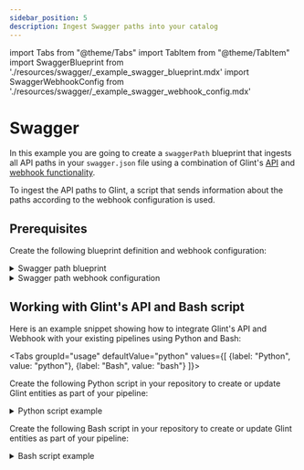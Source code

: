 ```yaml
---
sidebar_position: 5
description: Ingest Swagger paths into your catalog
---
```


import Tabs from "@theme/Tabs"
import TabItem from "@theme/TabItem"
import SwaggerBlueprint from './resources/swagger/\_example_swagger_blueprint.mdx'
import SwaggerWebhookConfig from './resources/swagger/\_example_swagger_webhook_config.mdx'

# Swagger

In this example you are going to create a `swaggerPath` blueprint that ingests all API paths in your `swagger.json` file using a combination of Glint's [API](/build-your-software-catalog/custom-integration/api) and [webhook functionality](/build-your-software-catalog/custom-integration/webhook).

To ingest the API paths to Glint, a script that sends information about the paths according to the webhook configuration is used.

## Prerequisites

Create the following blueprint definition and webhook configuration:

<details>
<summary>Swagger path blueprint</summary>
<SwaggerBlueprint/>
</details>

<details>
<summary>Swagger path webhook configuration</summary>

<SwaggerWebhookConfig/>

</details>

## Working with Glint's API and Bash script

Here is an example snippet showing how to integrate Glint's API and Webhook with your existing pipelines using Python and Bash:

<Tabs groupId="usage" defaultValue="python" values={[
{label: "Python", value: "python"},
{label: "Bash", value: "bash"}
]}>

<TabItem value="python">

Create the following Python script in your repository to create or update Glint entities as part of your pipeline:

<details>
  <summary> Python script example </summary>

```python showLineNumbers
## Import the needed libraries

import requests
import json
import os

# Get environment variables using the config object or os.environ["KEY"]
WEBHOOK_URL = os.environ['WEBHOOK_URL'] ## the value of the URL you receive after creating the Glint webhook
PATH_TO_SWAGGER_JSON_FILE = os.environ["PATH_TO_SWAGGER_JSON_FILE"]


def add_entity_to_port(entity_object):
    """A function to create the passed entity in Glint using the webhook URL

    Params
    --------------
    entity_object: dict
        The entity to add in your Glint catalog

    Returns
    --------------
    response: dict
        The response object after calling the webhook
    """
    headers = {"Accept": "application/json"}
    response = requests.post(WEBHOOK_URL, json=entity_object, headers=headers)
    return response.json()


def read_swagger_file(swagger_json_path):
    """This function takes a swagger.json file path, converts the "paths" property into a
    JSON array and then sends this data to Glint

    Params
    --------------
    swagger_json_path: str
        The path to the swagger.json file relative to the project's root folder

    Returns
    --------------
    response: dict
        The response object after calling the webhook
    """
    with open(swagger_json_path) as file:
        data = json.load(file)

    project_info = data.get("info")
    project_title = project_info.get("title")
    project_version = project_info.get("version")
    hosted_url = data.get("host")
    base_path = data.get("basePath")

    paths = data.get('paths', {})
    path_list = []
    index = 1
    for path, methods in paths.items():
        for method, method_info in methods.items():
            path_id = f"{project_title}-{index}"
            path_info = {
                "id": path_id,
                "path": path,
                "method": method,
                "summary": method_info.get('summary'),
                "description": method_info.get('description'),
                "parameters": method_info.get("parameters"),
                "responses": method_info.get("responses"),
                "project": project_title,
                "version": project_version,
                "host": "https://" + hosted_url + base_path
            }
            path_list.append(path_info)
            index+=1

    entity_object = {
        "paths": path_list
    }
    webhook_response = add_entity_to_port(entity_object)
    return webhook_response

response = read_swagger_file(PATH_TO_SWAGGER_JSON_FILE)
print(response)
```

</details>

</TabItem>

<TabItem value="bash">

Create the following Bash script in your repository to create or update Glint entities as part of your pipeline:

<details>
  <summary> Bash script example </summary>

```bash showLineNumbers
#!/bin/bash

# Set the environment variables
WEBHOOK_URL="$WEBHOOK_URL"
PATH_TO_SWAGGER_JSON_FILE="$PATH_TO_SWAGGER_JSON_FILE"

add_entity_to_port() {
    local entity_object="$1"
    local headers="Accept: application/json"
    local response=$(curl -X POST -H "$headers" -H "Content-Type: application/json" -d "$entity_object" "$WEBHOOK_URL")
    echo "$response"
}

read_swagger_json() {
    local swagger_json_path="$1"
    local data=$(cat "$swagger_json_path")

    local project_info=$(echo "$data" | jq -r '.info')
    local project_title=$(echo "$project_info" | jq -r '.title')
    local project_version=$(echo "$project_info" | jq -r '.version')
    local hosted_url=$(echo "$data" | jq -r '.host')
    local base_path=$(echo "$data" | jq -r '.basePath')
    local paths=$(echo "$data" | jq -r '.paths')

    local path_list=""
    local index=1
    while IFS="=" read -r path methods; do
        while IFS="=" read -r method method_info; do
            local path_id="${project_title}-${index}"
            local summary=$(echo "$method_info" | jq -r '.summary')
            local description=$(echo "$method_info" | jq -r '.description')
            local parameters=$(echo "$method_info" | jq -r '.parameters')
            local responses=$(echo "$method_info" | jq -r '.responses')

            local path_info="{\"id\":\"$path_id\",\"path\":\"$path\",\"method\":\"$method\",\"summary\":\"$summary\",\"description\":\"$description\",\"parameters\":$parameters,\"responses\":$responses,\"project\":\"$project_title\",\"version\":\"$project_version\",\"host\":\"https://${hosted_url}${base_path}\"}"
            path_list="${path_list}${path_info},"
            index=$((index + 1))
        done <<EOF
$(echo "$methods" | jq -r 'to_entries[] | .key + "=" + (.value | @json)')
EOF
    done <<EOF
$(echo "$paths" | jq -r 'to_entries[] | .key + "=" + (.value | @json)')
EOF

    local entity_object="{\"paths\":[${path_list%,}]}"
    local webhook_response=$(add_entity_to_port "$entity_object")
    echo "$webhook_response"
}

response=$(read_swagger_json "$PATH_TO_SWAGGER_JSON_FILE")
echo "$response"
```

</details>

</TabItem>
</Tabs>
